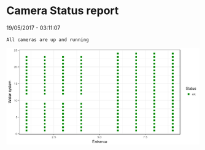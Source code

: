 Camera Status report
================
19/05/2017 - 03:11:07

    All cameras are up and running

![](camreport_files/figure-markdown_github/unnamed-chunk-2-1.png)

